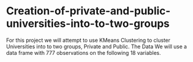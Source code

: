 # Creation-of-private-and-public-universities-into-to-two-groups
For this project we will attempt to use KMeans Clustering to cluster Universities into to two groups, Private and Public. The Data We will use a data frame with 777 observations on the following 18 variables.
